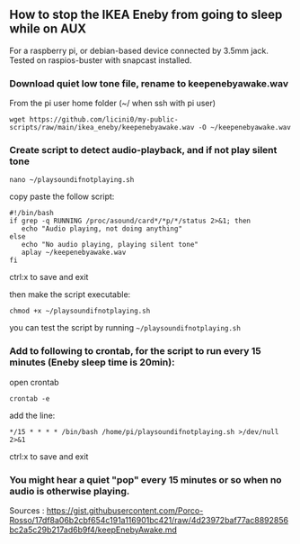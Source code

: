 ## How to stop the IKEA Eneby from going to sleep while on AUX
For a raspberry pi, or debian-based device connected by 3.5mm jack. Tested on raspios-buster with snapcast installed.

### Download quiet low tone file, rename to keepenebyawake.wav
From the pi user home folder (~/ when ssh with pi user)

`wget https://github.com/licini0/my-public-scripts/raw/main/ikea_eneby/keepenebyawake.wav -O ~/keepenebyawake.wav`

### Create script to detect audio-playback, and if not play silent tone

`nano ~/playsoundifnotplaying.sh`

copy paste the follow script:

```
#!/bin/bash
if grep -q RUNNING /proc/asound/card*/*p/*/status 2>&1; then
   echo "Audio playing, not doing anything"
else
   echo "No audio playing, playing silent tone"
   aplay ~/keepenebyawake.wav
fi
```

ctrl:x to save and exit

then make the script executable:

`chmod +x ~/playsoundifnotplaying.sh`

you can test the script by running `~/playsoundifnotplaying.sh` 

### Add to following to crontab, for the script to run every 15 minutes (Eneby sleep time is 20min):

open crontab

`crontab -e`

add the line:

`*/15 * * * * /bin/bash /home/pi/playsoundifnotplaying.sh >/dev/null 2>&1`

ctrl:x to save and exit

### You might hear a quiet "pop" every 15 minutes or so when no audio is otherwise playing.



Sources :
https://gist.githubusercontent.com/Porco-Rosso/17df8a06b2cbf654c191a116901bc421/raw/4d23972baf77ac8892856bc2a5c29b217ad6b9f4/keepEnebyAwake.md
